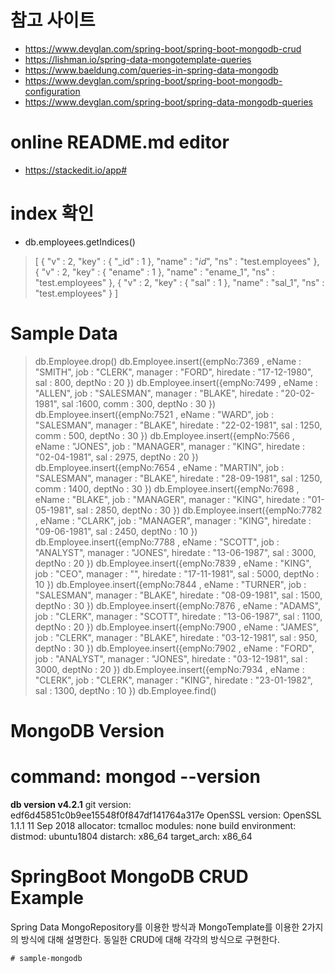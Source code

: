 # 참고 사이트
 - https://www.devglan.com/spring-boot/spring-boot-mongodb-crud
 - https://lishman.io/spring-data-mongotemplate-queries
 - https://www.baeldung.com/queries-in-spring-data-mongodb
 - https://www.devglan.com/spring-boot/spring-boot-mongodb-configuration
- https://www.devglan.com/spring-boot/spring-data-mongodb-queries

# online README.md editor
 - https://stackedit.io/app#

# index 확인
- db.employees.getIndices()
> [
        {
                "v" : 2,
                "key" : {
                        "_id" : 1
                },
                "name" : "_id_",
                "ns" : "test.employees"
        },
        {
                "v" : 2,
                "key" : {
                        "ename" : 1
                },
                "name" : "ename_1",
                "ns" : "test.employees"
        },
        {
                "v" : 2,
                "key" : {
                        "sal" : 1
                },
                "name" : "sal_1",
                "ns" : "test.employees"
        }
]



# Sample Data
> db.Employee.drop()
> db.Employee.insert({empNo:7369 , eName : "SMITH", job : "CLERK", manager : "FORD", hiredate : "17-12-1980", sal : 800, deptNo : 20 }) 
> db.Employee.insert({empNo:7499 , eName : "ALLEN", job : "SALESMAN", manager : "BLAKE", hiredate : "20-02-1981", sal :1600, comm : 300, deptNo : 30 })
> db.Employee.insert({empNo:7521 , eName : "WARD", job : "SALESMAN", manager : "BLAKE", hiredate : "22-02-1981", sal : 1250, comm : 500, deptNo : 30 })
> db.Employee.insert({empNo:7566 , eName : "JONES", job : "MANAGER", manager : "KING", hiredate : "02-04-1981", sal : 2975, deptNo : 20 })
> db.Employee.insert({empNo:7654 , eName : "MARTIN", job : "SALESMAN", manager : "BLAKE", hiredate : "28-09-1981", sal : 1250, comm : 1400, deptNo : 30 })
> db.Employee.insert({empNo:7698 , eName : "BLAKE", job : "MANAGER", manager : "KING", hiredate : "01-05-1981", sal : 2850, deptNo : 30 })
> db.Employee.insert({empNo:7782 , eName : "CLARK", job : "MANAGER", manager : "KING", hiredate : "09-06-1981", sal : 2450, deptNo : 10 })
> db.Employee.insert({empNo:7788 , eName : "SCOTT", job : "ANALYST", manager : "JONES", hiredate : "13-06-1987", sal : 3000, deptNo : 20 })
> db.Employee.insert({empNo:7839 , eName : "KING", job : "CEO", manager : "", hiredate : "17-11-1981", sal : 5000, deptNo : 10 })
> db.Employee.insert({empNo:7844 , eName : "TURNER", job : "SALESMAN", manager : "BLAKE", hiredate : "08-09-1981", sal : 1500, deptNo : 30 }) 
> db.Employee.insert({empNo:7876 , eName : "ADAMS", job : "CLERK", manager : "SCOTT", hiredate : "13-06-1987", sal : 1100, deptNo : 20 })
> db.Employee.insert({empNo:7900 , eName : "JAMES", job : "CLERK", manager : "BLAKE", hiredate : "03-12-1981", sal : 950, deptNo : 30 })
> db.Employee.insert({empNo:7902 , eName : "FORD", job : "ANALYST", manager : "JONES", hiredate : "03-12-1981", sal : 3000, deptNo : 20 })
> db.Employee.insert({empNo:7934 , eName : "CLERK", job : "CLERK", manager : "KING", hiredate : "23-01-1982", sal : 1300, deptNo : 10 })
> db.Employee.find()

# MongoDB Version
# command: mongod --version
**db version v4.2.1**
git version: edf6d45851c0b9ee15548f0f847df141764a317e
OpenSSL version: OpenSSL 1.1.1  11 Sep 2018
allocator: tcmalloc
modules: none
build environment:
    distmod: ubuntu1804
    distarch: x86_64
    target_arch: x86_64
    
    

# SpringBoot MongoDB CRUD Example

Spring Data MongoRepository를 이용한 방식과 MongoTemplate를 이용한 2가지의 방식에 대해 설명한다.
동일한 CRUD에 대해 각각의 방식으로 구현한다.
























    # sample-mongodb
